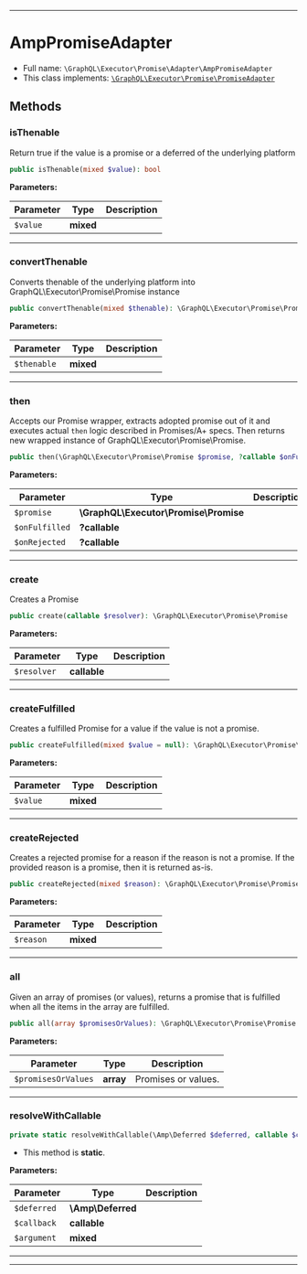 ***

# AmpPromiseAdapter





* Full name: `\GraphQL\Executor\Promise\Adapter\AmpPromiseAdapter`
* This class implements:
[`\GraphQL\Executor\Promise\PromiseAdapter`](../PromiseAdapter.md)




## Methods


### isThenable

Return true if the value is a promise or a deferred of the underlying platform

```php
public isThenable(mixed $value): bool
```








**Parameters:**

| Parameter | Type | Description |
|-----------|------|-------------|
| `$value` | **mixed** |  |




***

### convertThenable

Converts thenable of the underlying platform into GraphQL\Executor\Promise\Promise instance

```php
public convertThenable(mixed $thenable): \GraphQL\Executor\Promise\Promise
```








**Parameters:**

| Parameter | Type | Description |
|-----------|------|-------------|
| `$thenable` | **mixed** |  |




***

### then

Accepts our Promise wrapper, extracts adopted promise out of it and executes actual `then` logic described
in Promises/A+ specs. Then returns new wrapped instance of GraphQL\Executor\Promise\Promise.

```php
public then(\GraphQL\Executor\Promise\Promise $promise, ?callable $onFulfilled = null, ?callable $onRejected = null): \GraphQL\Executor\Promise\Promise
```








**Parameters:**

| Parameter | Type | Description |
|-----------|------|-------------|
| `$promise` | **\GraphQL\Executor\Promise\Promise** |  |
| `$onFulfilled` | **?callable** |  |
| `$onRejected` | **?callable** |  |




***

### create

Creates a Promise

```php
public create(callable $resolver): \GraphQL\Executor\Promise\Promise
```








**Parameters:**

| Parameter | Type | Description |
|-----------|------|-------------|
| `$resolver` | **callable** |  |




***

### createFulfilled

Creates a fulfilled Promise for a value if the value is not a promise.

```php
public createFulfilled(mixed $value = null): \GraphQL\Executor\Promise\Promise
```








**Parameters:**

| Parameter | Type | Description |
|-----------|------|-------------|
| `$value` | **mixed** |  |




***

### createRejected

Creates a rejected promise for a reason if the reason is not a promise. If
the provided reason is a promise, then it is returned as-is.

```php
public createRejected(mixed $reason): \GraphQL\Executor\Promise\Promise
```








**Parameters:**

| Parameter | Type | Description |
|-----------|------|-------------|
| `$reason` | **mixed** |  |




***

### all

Given an array of promises (or values), returns a promise that is fulfilled when all the
items in the array are fulfilled.

```php
public all(array $promisesOrValues): \GraphQL\Executor\Promise\Promise
```








**Parameters:**

| Parameter | Type | Description |
|-----------|------|-------------|
| `$promisesOrValues` | **array** | Promises or values. |




***

### resolveWithCallable



```php
private static resolveWithCallable(\Amp\Deferred $deferred, callable $callback, mixed $argument): void
```



* This method is **static**.




**Parameters:**

| Parameter | Type | Description |
|-----------|------|-------------|
| `$deferred` | **\Amp\Deferred** |  |
| `$callback` | **callable** |  |
| `$argument` | **mixed** |  |




***


***

